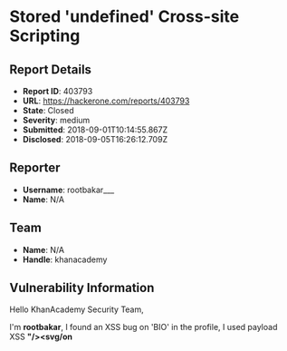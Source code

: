 # Stored 'undefined' Cross-site Scripting

## Report Details
- **Report ID**: 403793
- **URL**: https://hackerone.com/reports/403793
- **State**: Closed
- **Severity**: medium
- **Submitted**: 2018-09-01T10:14:55.867Z
- **Disclosed**: 2018-09-05T16:26:12.709Z

## Reporter
- **Username**: rootbakar___
- **Name**: N/A

## Team
- **Name**: N/A
- **Handle**: khanacademy

## Vulnerability Information
Hello KhanAcademy Security Team,

I'm **rootbakar**, I found an XSS bug on 'BIO' in the profile, I used payload XSS **"/><svg/on<script>load=prompt(document.domain);>"/><svg/on<script>load= prompt (document.cookie);>** after I save it appears there is no trigger from the XSS, but when I try to change one of the values in the profile form and when I save it again an XSS trigger appears but with the words '**undefined**'. Every time I want to change both '**REAL NAME**' and '**LOCATION**' and when I press the save button again and after a few seconds an XSS trigger appears with the words '**undefined**'

**PoC**
This is Video Link
https://youtu.be/WGeaclSo_5A
(Not Public Video)

Best Regards,

**RootBakar**

## Impact

**Displayed 'undefined' XSS after user repeated click SAVE button**

## Attachments
- 2.png
- 1.png
- 3.png
